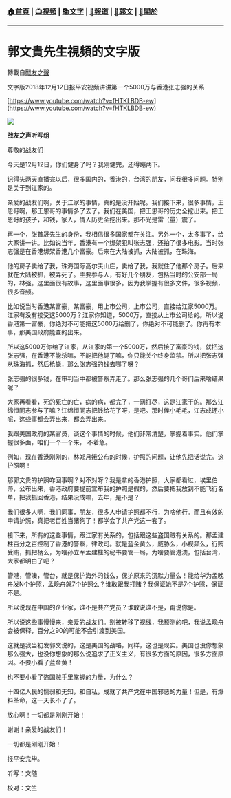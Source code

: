###  [:house:首頁](https://github.com/ourhimalayas/home) | [:tv:視頻](https://github.com/ourhimalayas/videos) | [:books:文字](https://github.com/ourhimalayas/txt) | [:newspaper:報道](https://github.com/ourhimalayas/news) | [:eagle:郭文](https://github.com/ourhimalayas/guomedia) | [:pray:關於](https://github.com/ourhimalayas/home/tree/master/about)
---
# 郭文貴先生視頻的文字版
轉載自[戰友之聲](http://littleantvoice.blogspot.com)

文字版2018年12月12日报平安视频讲讲第一个5000万与香港张志强的关系
  

[https://www.youtube.com/watch?v=fHTKLBDB-ew](https://www.youtube.com/watch?v=fHTKLBDB-ew)
  



[![](https://3.bp.blogspot.com/-bHVNWtbchXg/XBlimcC2B0I/AAAAAAAABOU/LehVwqnvRLc6kD01zS1AZdULIzK_D8FQwCLcBGAs/s400/222.PNG)](https://3.bp.blogspot.com/-bHVNWtbchXg/XBlimcC2B0I/AAAAAAAABOU/LehVwqnvRLc6kD01zS1AZdULIzK_D8FQwCLcBGAs/s1600/222.PNG)

**战友之声听写组**



尊敬的战友们
  

今天是12月12日，你们健身了吗？我刚健完，还得蹦两下。
  

记得头两天直播完以后，很多国内的，香港的，台湾的朋友，问我很多问题。特别是关于到江家的。
  

亲爱的战友们啊，关于江家的事情，真的是没开始呢。我们接下来，很多事情，王恩哥啊，那王恩哥的事情多了去了。我们在美国，把王恩哥的历史全挖出来。把王恩哥的孩子，和钱，家人，情人历史全挖出来。那不光是雷（量）震了。
  

再一个，张首晟先生的身份，我相信很多国家都在关注。另外一个，太多事了，给大家讲一讲。比如说当年，香港有一个绑架犯叫张志强，还拍了很多电影。当时张志强是在香港绑架香港几个富豪。后来在大陆被抓，大陆被抓，在珠海。
  

他的房子卖给了我，珠海国际高尔夫山庄，卖给了我，我就住了他那个房子。后来就在大陆被抓，被弄死了。主要参与人，有好几个朋友，包括当时的公安部一局的，林强。这里面很有故事，这里面事很多。因为我掌握有很多文件，很多视频，很多音频。
  

比如说当时香港某富豪，某富豪，用上市公司，上市公司，直接给江家5000万。江家有没有接受这5000万？江家你知道，5000万，直接从上市公司给的。所以说香港第一富豪，你绝对不可能把这5000万给删了，你绝对不可能删了。你再有本事，那美国政府能查的出来。
  

所以这5000万你给了江家，从江家的第一个5000万，然后接了富豪的钱，就把这张志强，在香港不能杀嘛，不能把他毙了嘛，你只能关个终身监禁。所以把张志强从珠海抓，然后枪毙，那么张志强的钱去哪了呀？
  

张志强的很多钱，在审判当中都被警察弄走了。那么张志强的几个哥们后来啥结果呢？
  

大家再看看，死的死亡的亡，病的病，都完了，一网打尽，这是江家干的。那么江绵恒同志参与了嘛？江绵恒同志把钱给花了呀，是吧。那时候小毛毛，江志成还小呢，这些事都会弄出来，都会弄出来。
  

我跟美国政府的某官员，谈这个事情的时候，他们非常清楚，掌握着事实。他们掌握很多面，咱们一个一个来， 不着急。
  

例如，现在香港刚刚的，林郑月娥公布的时候，护照的问题，让他先把话说完。这护照啊！
  

那郭文贵的护照咋回事啊？对不对呀？我是拿的香港护照，大家都看过，埃里伯蒂，公布出来，香港政府要提前宣布我的护照是假的，然后要把我放到不能飞行名单，把我抓回香港，结果没成嘛，去年，是不是？
  

我们很多人啊，我们同事，朋友，很多人申请护照都不行，为啥他行。而且有效的申请护照，真把老百姓当猪狗了！都学会了共产党这一套了。
  

接下来，所有的这些事情，跟江家有关系的，包括跟这些盗国贼有关系的。那孟建柱百分之百控制了香港的警察，律政司。就是蓝金黄么，威胁么，小视频么，行贿受贿，抓把柄么，为啥孙立军孟建柱的秘书要管一局，为啥要管港澳，包括台湾，大家都明白了吧？
  

管港，管澳，管台，就是保护海外的钱么，保护原来的沉默力量么！能给华为孟晚舟发N个护照，孟晚舟就7个护照么？谁敢跟我打赌？我保证她不是7个护照，保证不是。
  

所以说现在中国的企业家，谁不是共产党员？谁敢说谁不是，甭说你是。
  

所以说这些事慢慢来，亲爱的战友们。别被转移了视线，我预测的吧，我说孟晚舟会被保释，百分之90的可能不会引渡到美国。
  

这就是我当初发郭文说的，这是美国的战略，同样，这也是现实。美国也没你想象那么强大，也没你想象的那么说追求了正义主义，有很多方面的原因，很多方面原因。不要小看了蓝金黄！
  

也不要小看了盗国贼手里掌握的力量，为什么？
  

十四亿人民的懦弱和无知，和自私，成就了共产党在中国邪恶的力量！但是，有爆料革命，这一天长不了了。
  

放心啊！一切都是刚刚开始！
  

谢谢！亲爱的战友们！
  

一切都是刚刚开始！
  

报平安完毕。
  



听写：文随
  

校对：文竺
<u></u><sub></sub><sup></sup><strike></strike>